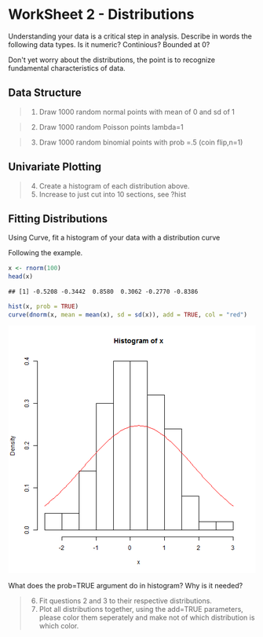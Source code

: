 WorkSheet 2 - Distributions
========================================================

Understanding your data is a critical step in analysis. Describe in words the following data types. Is it numeric? Continious? Bounded at 0? 

Don't yet worry about the distributions, the point is to recognize fundamental characteristics of data.

Data Structure
-----------
> 1. Draw 1000 random normal points with mean of 0 and sd of 1

> 2. Draw 1000 random Poisson points lambda=1

> 3. Draw 1000 random binomial points with prob =.5 (coin flip,n=1)

Univariate Plotting
---------

> 4. Create a histogram of each distribution above.
> 5. Increase to just cut into 10 sections, see ?hist

Fitting Distributions
----------
Using Curve, fit a histogram of your data with a distribution curve

Following the example.


```r
x <- rnorm(100)
head(x)
```

```
## [1] -0.5208 -0.3442  0.8580  0.3062 -0.2770 -0.8386
```

```r
hist(x, prob = TRUE)
curve(dnorm(x, mean = mean(x), sd = sd(x)), add = TRUE, col = "red")
```

![plot of chunk unnamed-chunk-1](figure/unnamed-chunk-1.png) 


What does the prob=TRUE argument do in histogram? Why is it needed?

> 6. Fit questions 2 and 3 to their respective distributions.
> 7. Plot all distributions together, using the add=TRUE parameters, please color them seperately and make not of which distribution is which color. 


